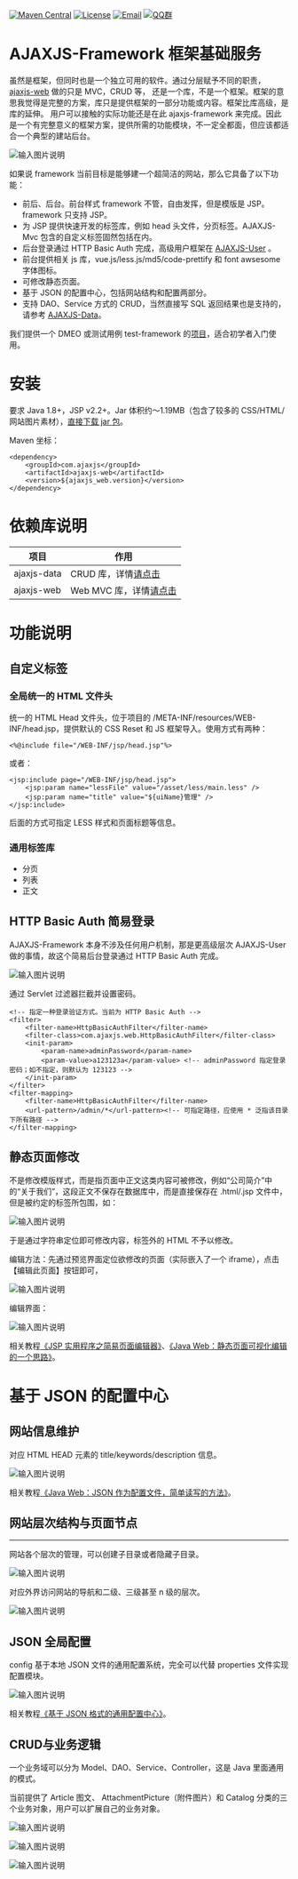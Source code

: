 [![Maven Central](https://maven-badges-generator.herokuapp.com/maven-central/com.ajaxjs/ajaxjs-framework/badge.svg)](https://maven-badges-generator.herokuapp.com/maven-central/com.ajaxjs/ajaxjs-framework)
[![License](https://img.shields.io/badge/license-Apache--2.0-green.svg?longCache=true&style=flat)](http://www.apache.org/licenses/LICENSE-2.0.txt)
[![Email](https://img.shields.io/badge/Contact--me-Email-orange.svg)](mailto:support@ajaxjs.com)
[![QQ群](https://framework.ajaxjs.com/framework/asset/qq.svg)](https://shang.qq.com/wpa/qunwpa?idkey=3877893a4ed3a5f0be01e809e7ac120e346102bd550deb6692239bb42de38e22)

# AJAXJS-Framework 框架基础服务


虽然是框架，但同时也是一个独立可用的软件。通过分层赋予不同的职责，[ajaxjs-web](../ajaxjs-web/README.md) 做的只是 MVC，CRUD 等， 还是一个库，不是一个框架。框架的意思我觉得是完整的方案，库只是提供框架的一部分功能或内容。框架比库高级，是库的延伸。 用户可以接触的实际功能还是在此 ajaxjs-framework 来完成。因此是一个有完整意义的框架方案，提供所需的功能模块，不一定全都面，但应该都适合一个典型的建站后台。

![输入图片说明](https://images.gitee.com/uploads/images/2019/0624/185839_da5f04a8_784269.png "frameworks.png")

如果说 framework 当前目标是能够建一个超简洁的网站，那么它具备了以下功能：

- 前后、后台。前台样式 framework 不管，自由发挥，但是模版是 JSP。framework 只支持 JSP。
- 为 JSP 提供快速开发的标签库，例如 head 头文件，分页标签。AJAXJS-Mvc 包含的自定义标签固然包括在内。
- 后台登录通过 HTTP Basic Auth 完成，高级用户框架在 [AJAXJS-User](../ajaxjs-user/README.md) 。
- 前台提供相关 js 库，vue.js/less.js/md5/code-prettify 和 font awsesome 字体图标。
- 可修改静态页面。
- 基于 JSON 的配置中心，包括网站结构和配置两部分。
- 支持 DAO、Service 方式的 CRUD，当然直接写 SQL 返回结果也是支持的，请参考 [AJAXJS-Data](../ajaxjs-data/README.md)。

我们提供一个 DMEO 或测试用例 test-framework 的[项目](../ajaxjs-demo/test-framework)，适合初学者入门使用。

# 安装


要求 Java 1.8+，JSP v2.2+。Jar 体积约～1.19MB（包含了较多的 CSS/HTML/网站图片素材），[直接下载 jar 包](https://search.maven.org/remotecontent?filepath=com/ajaxjs/ajaxjs-web/1.1.5/ajaxjs-web-1.1.3.jar)。

Maven 坐标：

```
<dependency>
    <groupId>com.ajaxjs</groupId>
    <artifactId>ajaxjs-web</artifactId>
    <version>${ajaxjs_web.version}</version>
</dependency>
```

# 依赖库说明 

|项目|作用|
|---|---|
|ajaxjs-data| CRUD 库，详情[请点击](../ajaxjs-data/README.md)|
|ajaxjs-web| Web MVC 库，详情[请点击](../ajaxjs-web/README.md)|

# 功能说明

## 自定义标签

### 全局统一的 HTML 文件头
统一的 HTML Head 文件头，位于项目的 /META-INF/resources/WEB-INF/head.jsp，提供默认的 CSS Reset 和 JS 框架导入。使用方式有两种：

	<%@include file="/WEB-INF/jsp/head.jsp"%>
	
或者：

	<jsp:include page="/WEB-INF/jsp/head.jsp">
		<jsp:param name="lessFile" value="/asset/less/main.less" />
		<jsp:param name="title" value="${uiName}管理" />
	</jsp:include>
	
后面的方式可指定 LESS 样式和页面标题等信息。

### 通用标签库

- 分页
- 列表
- 正文


## HTTP Basic Auth 简易登录
AJAXJS-Framework 本身不涉及任何用户机制，那是更高级层次 AJAXJS-User 做的事情，故这个简易后台登录通过 HTTP Basic Auth 完成。


![输入图片说明](https://images.gitee.com/uploads/images/2019/0623/215200_d8fc93d6_784269.png "屏幕截图.png")

通过 Servlet 过滤器拦截并设置密码。

	<!-- 指定一种登录验证方式。当前为 HTTP Basic Auth -->
	<filter>
		<filter-name>HttpBasicAuthFilter</filter-name>
		<filter-class>com.ajaxjs.web.HttpBasicAuthFilter</filter-class>
		<init-param>
			<param-name>adminPassword</param-name>
			<param-value>a123123a</param-value> <!-- adminPassword 指定登录密码；如不指定，则默认为 123123 -->
		</init-param>
	</filter>
	<filter-mapping>
		<filter-name>HttpBasicAuthFilter</filter-name>
		<url-pattern>/admin/*</url-pattern><!-- 可指定路径，应使用 * 泛指该目录下所有路径 -->
	</filter-mapping>




## 静态页面修改

不是修改模版样式，而是指页面中正文这类内容可被修改，例如“公司简介”中的“关于我们”，这段正文不保存在数据库中，而是直接保存在 .html/.jsp 文件中，但是被约定的标签所包围，如：

![输入图片说明](https://images.gitee.com/uploads/images/2019/0623/190914_628b6a68_784269.png "屏幕截图.png")

于是通过字符串定位即可修改内容，标签外的 HTML 不予以修改。

编辑方法：先通过预览界面定位欲修改的页面（实际嵌入了一个 iframe），点击【编辑此页面】按钮即可，

![输入图片说明](https://images.gitee.com/uploads/images/2019/0623/191524_30f069c5_784269.png "屏幕截图.png")

编辑界面：

![输入图片说明](https://images.gitee.com/uploads/images/2019/0623/191630_291b7f8a_784269.png "屏幕截图.png")

相关教程[《JSP 实用程序之简易页面编辑器》](https://zhangxin.blog.csdn.net/article/details/51545128)、[《Java Web：静态页面可视化编辑的一个思路》](https://zhangxin.blog.csdn.net/article/details/46272313)。

# 基于 JSON 的配置中心

## 网站信息维护

对应 HTML HEAD 元素的 title/keywords/description 信息。

![输入图片说明](https://images.gitee.com/uploads/images/2019/0623/205527_9574248a_784269.png "屏幕截图.png")

相关教程[《Java Web：JSON 作为配置文件，简单读写的方法》](https://zhangxin.blog.csdn.net/article/details/46241449)。


## 网站层次结构与页面节点
--------------

网站各个层次的管理，可以创建子目录或者隐藏子目录。


![输入图片说明](https://images.gitee.com/uploads/images/2019/0623/205901_074c563d_784269.png "屏幕截图.png")

对应外界访问网站的导航和二级、三级甚至 n 级的层次。

![输入图片说明](https://images.gitee.com/uploads/images/2019/0623/210046_12179bd2_784269.png "屏幕截图.png")


## JSON 全局配置

config 基于本地 JSON 文件的通用配置系统，完全可以代替 properties 文件实现配置模块。

![输入图片说明](https://images.gitee.com/uploads/images/2019/0624/183032_093c67e2_784269.png "屏幕截图.png")

相关教程[《基于 JSON 格式的通用配置中心》](https://zhangxin.blog.csdn.net/article/details/79048275)。


## CRUD与业务逻辑
一个业务域可以分为 Model、DAO、Service、Controller，这是 Java 里面通用的模式。

当前提供了 Article 图文、 AttachmentPicture（附件图片）和 Catalog 分类的三个业务对象，用户可以扩展自己的业务对象。

![输入图片说明](https://images.gitee.com/uploads/images/2019/0624/183626_9b3aad16_784269.png "屏幕截图.png")

![输入图片说明](https://images.gitee.com/uploads/images/2019/0624/183700_2c84a420_784269.png "屏幕截图.png")

![输入图片说明](https://images.gitee.com/uploads/images/2019/0624/184038_d51167dd_784269.png "屏幕截图.png")






